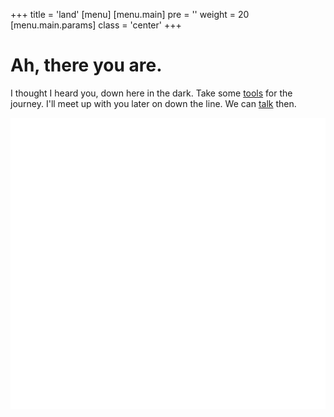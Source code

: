 ﻿+++
title = 'land'
[menu]
  [menu.main]
    pre = '<i class="fa-solid fa-code"></i>'
    weight = 20
    [menu.main.params]
      class = 'center'
+++

#  Ah, there you are.
I thought I heard you, down here in the dark. Take some [tools](tools) for the journey. I'll meet up with you later on down the line. We can [talk](contact) then. 

![lantern](white_lantern.png)
